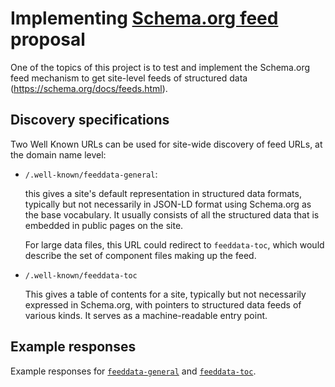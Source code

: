 # Implementing [Schema.org feed](https://schema.org/docs/feeds.html) proposal
One of the topics of this project is to test and implement the Schema.org feed mechanism to get site-level feeds of structured data (https://schema.org/docs/feeds.html).

## Discovery specifications
Two Well Known URLs can be used for site-wide discovery of feed URLs, at the domain name level:
* `/.well-known/feeddata-general`:

  this gives a site's default representation in structured data formats, typically but not necessarily in JSON-LD format using Schema.org as the base vocabulary. It usually consists of all the structured data that is embedded in public pages on the site.

  For large data files, this URL could redirect to `feeddata-toc`, which would describe the set of component files making up the feed.
* `/.well-known/feeddata-toc`

  This gives a table of contents for a site, typically but not necessarily expressed in Schema.org, with pointers to structured data feeds of various kinds. It serves as a machine-readable entry point.

## Example responses

Example responses for [`feeddata-general`](23/datafeeds/feeddata-general.jsonld) and [`feeddata-toc`](23/datafeeds/feeddata-toc.jsonld).
